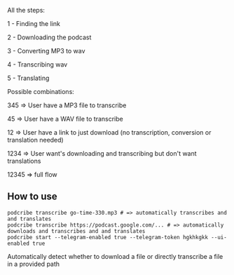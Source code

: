 All the steps:

1 - Finding the link

2 - Downloading the podcast

3 - Converting MP3 to wav

4 - Transcribing wav

5 - Translating

Possible combinations:

345 => User have a MP3 file to transcribe

45 => User have a WAV file to transcribe

12 => User have a link to just download (no transcription, conversion or translation needed)

1234 => User want's downloading and transcribing but don't want translations

12345 => full flow


## How to use
```
podcribe transcribe go-time-330.mp3 # => automatically transcribes and and translates
podcribe transcribe https://podcast.google.com/... # => automatically downloads and transcribes and and translates
podcribe start --telegram-enabled true --telegram-token hgkhkgkk --ui-enabled true
```
Automatically detect whether to download a file or directly transcribe a file in a provided path


<!-- TODO: podcribe model command -->

